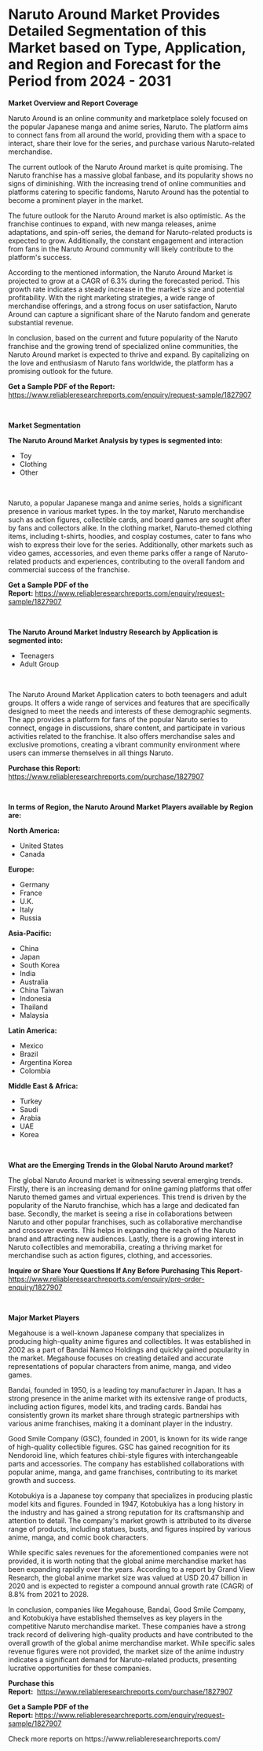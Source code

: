 <p><h1>Naruto Around Market Provides Detailed Segmentation of this Market based on Type, Application, and Region and Forecast for the Period from 2024 - 2031</h1></p><p><strong>Market Overview and Report Coverage</strong></p>
<p><p>Naruto Around is an online community and marketplace solely focused on the popular Japanese manga and anime series, Naruto. The platform aims to connect fans from all around the world, providing them with a space to interact, share their love for the series, and purchase various Naruto-related merchandise.</p><p>The current outlook of the Naruto Around market is quite promising. The Naruto franchise has a massive global fanbase, and its popularity shows no signs of diminishing. With the increasing trend of online communities and platforms catering to specific fandoms, Naruto Around has the potential to become a prominent player in the market.</p><p>The future outlook for the Naruto Around market is also optimistic. As the franchise continues to expand, with new manga releases, anime adaptations, and spin-off series, the demand for Naruto-related products is expected to grow. Additionally, the constant engagement and interaction from fans in the Naruto Around community will likely contribute to the platform's success.</p><p>According to the mentioned information, the Naruto Around Market is projected to grow at a CAGR of 6.3% during the forecasted period. This growth rate indicates a steady increase in the market's size and potential profitability. With the right marketing strategies, a wide range of merchandise offerings, and a strong focus on user satisfaction, Naruto Around can capture a significant share of the Naruto fandom and generate substantial revenue.</p><p>In conclusion, based on the current and future popularity of the Naruto franchise and the growing trend of specialized online communities, the Naruto Around market is expected to thrive and expand. By capitalizing on the love and enthusiasm of Naruto fans worldwide, the platform has a promising outlook for the future.</p></p>
<p><strong>Get a Sample PDF of the Report:</strong> <a href="https://www.reliableresearchreports.com/enquiry/request-sample/1827907">https://www.reliableresearchreports.com/enquiry/request-sample/1827907</a></p>
<p>&nbsp;</p>
<p><strong>Market Segmentation</strong></p>
<p><strong>The Naruto Around Market Analysis by types is segmented into:</strong></p>
<p><ul><li>Toy</li><li>Clothing</li><li>Other</li></ul></p>
<p>&nbsp;</p>
<p><p>Naruto, a popular Japanese manga and anime series, holds a significant presence in various market types. In the toy market, Naruto merchandise such as action figures, collectible cards, and board games are sought after by fans and collectors alike. In the clothing market, Naruto-themed clothing items, including t-shirts, hoodies, and cosplay costumes, cater to fans who wish to express their love for the series. Additionally, other markets such as video games, accessories, and even theme parks offer a range of Naruto-related products and experiences, contributing to the overall fandom and commercial success of the franchise.</p></p>
<p><strong>Get a Sample PDF of the Report:</strong>&nbsp;<a href="https://www.reliableresearchreports.com/enquiry/request-sample/1827907">https://www.reliableresearchreports.com/enquiry/request-sample/1827907</a></p>
<p>&nbsp;</p>
<p><strong>The Naruto Around Market Industry Research by Application is segmented into:</strong></p>
<p><ul><li>Teenagers</li><li>Adult Group</li></ul></p>
<p>&nbsp;</p>
<p><p>The Naruto Around Market Application caters to both teenagers and adult groups. It offers a wide range of services and features that are specifically designed to meet the needs and interests of these demographic segments. The app provides a platform for fans of the popular Naruto series to connect, engage in discussions, share content, and participate in various activities related to the franchise. It also offers merchandise sales and exclusive promotions, creating a vibrant community environment where users can immerse themselves in all things Naruto.</p></p>
<p><strong>Purchase this Report:</strong>&nbsp; <a href="https://www.reliableresearchreports.com/purchase/1827907">https://www.reliableresearchreports.com/purchase/1827907</a></p>
<p>&nbsp;</p>
<p><strong>In terms of Region, the Naruto Around Market Players available by Region are:</strong></p>
<p>
    <p> <strong> North America: </strong>
        <ul>
            <li>United States</li>
            <li>Canada</li>
        </ul>
        </p> 
    <p> <strong> Europe: </strong>
        <ul>
            <li>Germany</li>
            <li>France</li>
            <li>U.K.</li>
            <li>Italy</li>
            <li>Russia</li>
        </ul>
        </p> 
    <p> <strong> Asia-Pacific: </strong>
        <ul>
            <li>China</li>
            <li>Japan</li>
            <li>South Korea</li>
            <li>India</li>
            <li>Australia</li>
            <li>China Taiwan</li>
            <li>Indonesia</li>
            <li>Thailand</li>
            <li>Malaysia</li>
        </ul>
        </p> 
    <p> <strong> Latin America: </strong>
        <ul>
            <li>Mexico</li>
            <li>Brazil</li>
            <li>Argentina Korea</li>
            <li>Colombia</li>
        </ul>
        </p> 
    <p> <strong> Middle East & Africa: </strong>
        <ul>
            <li>Turkey</li>
            <li>Saudi</li>
            <li>Arabia</li>
            <li>UAE</li>
            <li>Korea</li>
        </ul>
    </p>
    </p>
<p>&nbsp;</p>
<p><strong>What are the Emerging Trends in the Global Naruto Around market?</strong></p>
<p><p>The global Naruto Around market is witnessing several emerging trends. Firstly, there is an increasing demand for online gaming platforms that offer Naruto themed games and virtual experiences. This trend is driven by the popularity of the Naruto franchise, which has a large and dedicated fan base. Secondly, the market is seeing a rise in collaborations between Naruto and other popular franchises, such as collaborative merchandise and crossover events. This helps in expanding the reach of the Naruto brand and attracting new audiences. Lastly, there is a growing interest in Naruto collectibles and memorabilia, creating a thriving market for merchandise such as action figures, clothing, and accessories.</p></p>
<p><strong>Inquire or Share Your Questions If Any Before Purchasing This Report</strong>- <a href="https://www.reliableresearchreports.com/enquiry/pre-order-enquiry/1827907">https://www.reliableresearchreports.com/enquiry/pre-order-enquiry/1827907</a></p>
<p>&nbsp;</p>
<p><strong>Major Market Players</strong></p>
<p><p>Megahouse is a well-known Japanese company that specializes in producing high-quality anime figures and collectibles. It was established in 2002 as a part of Bandai Namco Holdings and quickly gained popularity in the market. Megahouse focuses on creating detailed and accurate representations of popular characters from anime, manga, and video games.</p><p>Bandai, founded in 1950, is a leading toy manufacturer in Japan. It has a strong presence in the anime market with its extensive range of products, including action figures, model kits, and trading cards. Bandai has consistently grown its market share through strategic partnerships with various anime franchises, making it a dominant player in the industry.</p><p>Good Smile Company (GSC), founded in 2001, is known for its wide range of high-quality collectible figures. GSC has gained recognition for its Nendoroid line, which features chibi-style figures with interchangeable parts and accessories. The company has established collaborations with popular anime, manga, and game franchises, contributing to its market growth and success.</p><p>Kotobukiya is a Japanese toy company that specializes in producing plastic model kits and figures. Founded in 1947, Kotobukiya has a long history in the industry and has gained a strong reputation for its craftsmanship and attention to detail. The company's market growth is attributed to its diverse range of products, including statues, busts, and figures inspired by various anime, manga, and comic book characters.</p><p>While specific sales revenues for the aforementioned companies were not provided, it is worth noting that the global anime merchandise market has been expanding rapidly over the years. According to a report by Grand View Research, the global anime market size was valued at USD 20.47 billion in 2020 and is expected to register a compound annual growth rate (CAGR) of 8.8% from 2021 to 2028.</p><p>In conclusion, companies like Megahouse, Bandai, Good Smile Company, and Kotobukiya have established themselves as key players in the competitive Naruto merchandise market. These companies have a strong track record of delivering high-quality products and have contributed to the overall growth of the global anime merchandise market. While specific sales revenue figures were not provided, the market size of the anime industry indicates a significant demand for Naruto-related products, presenting lucrative opportunities for these companies.</p></p>
<p><strong>Purchase this Report:</strong>&nbsp;&nbsp;<a href="https://www.reliableresearchreports.com/purchase/1827907">https://www.reliableresearchreports.com/purchase/1827907</a></p>
<p></p>
<p><strong>Get a Sample PDF of the Report:</strong>&nbsp;<a href="https://www.reliableresearchreports.com/enquiry/request-sample/1827907">https://www.reliableresearchreports.com/enquiry/request-sample/1827907</a></p>
<p>Check more reports on https://www.reliableresearchreports.com/</p>